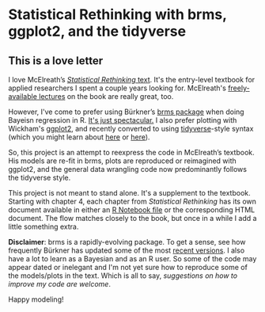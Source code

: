 # Statistical Rethinking with brms, ggplot2, and the tidyverse

## This is a love letter

I love McElreath’s [*Statistical Rethinking*  text](http://xcelab.net/rm/statistical-rethinking/). It's the entry-level textbook for applied researchers I spent a couple years looking for. McElreath's [freely-available lectures](https://www.youtube.com/channel/UCNJK6_DZvcMqNSzQdEkzvzA/playlists) on the book are really great, too.

However, I've come to prefer using Bürkner’s [brms package](https://cran.r-project.org/web/packages/brms/index.html) when doing Bayeisn regression in R. [It's just spectacular.](http://andrewgelman.com/2017/01/10/r-packages-interfacing-stan-brms/) I also prefer plotting with Wickham's [ggplot2](https://cran.r-project.org/web/packages/ggplot2/index.html), and recently converted to using [tidyverse](https://www.tidyverse.org)-style syntax (which you might learn about [here](http://r4ds.had.co.nz/transform.html) or [here](http://style.tidyverse.org)).

So, this project is an attempt to reexpress the code in McElreath’s textbook. His models are re-fit in brms, plots are reproduced or reimagined with ggplot2, and the general data wrangling code now predominantly follows the tidyverse style. 

This project is not meant to stand alone. It's a supplement to the textbook. Starting with chapter 4, each chapter from *Statistical Rethinking* has its own document available in either an [R Notebook file](http://rmarkdown.rstudio.com/r_notebooks.html) or the corresponding HTML document. The flow matches closely to the book, but once in a while I add a little something extra.

**Disclaimer**: brms is a rapidly-evolving package. To get a sense, see how frequently Bürkner has updated some of the most [recent versions](https://cran.r-project.org/src/contrib/Archive/brms/). I also have a lot to learn as a Bayesian and as an R user. So some of the code may appear dated or inelegant and I'm not yet sure how to reproduce some of the models/plots in the text. Which is all to say, *suggestions on how to improve my code are welcome*.

Happy modeling!
